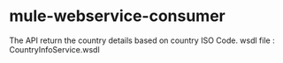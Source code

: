 # mule-webservice-consumer
The API return the country details based on country ISO Code.
wsdl file : CountryInfoService.wsdl
